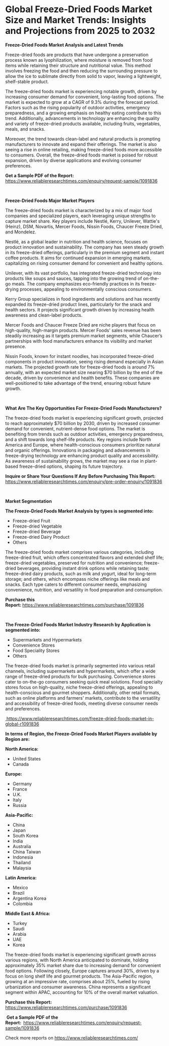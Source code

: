 <p><h1>Global Freeze-Dried Foods Market Size and Market Trends: Insights and Projections from 2025 to 2032</h1></p><p><strong>Freeze-Dried Foods Market Analysis and Latest Trends</strong></p>
<p><p>Freeze-dried foods are products that have undergone a preservation process known as lyophilization, where moisture is removed from food items while retaining their structure and nutritional value. This method involves freezing the food and then reducing the surrounding pressure to allow the ice to sublimate directly from solid to vapor, leaving a lightweight, shelf-stable product.</p><p>The freeze-dried foods market is experiencing notable growth, driven by increasing consumer demand for convenient, long-lasting food options. The market is expected to grow at a CAGR of 9.3% during the forecast period. Factors such as the rising popularity of outdoor activities, emergency preparedness, and a growing emphasis on healthy eating contribute to this trend. Additionally, advancements in technology are enhancing the quality and variety of freeze-dried products available, including fruits, vegetables, meals, and snacks.</p><p>Moreover, the trend towards clean-label and natural products is prompting manufacturers to innovate and expand their offerings. The market is also seeing a rise in online retailing, making freeze-dried foods more accessible to consumers. Overall, the freeze-dried foods market is poised for robust expansion, driven by diverse applications and evolving consumer preferences.</p></p>
<p><strong>Get a Sample PDF of the Report:&nbsp;</strong> <a href="https://www.reliableresearchtimes.com/enquiry/request-sample/1091836?utm_campaign=2201&utm_medium=2&utm_source=Github&utm_content=ia&utm_term=27032025&utm_id=freeze-dried-foods">https://www.reliableresearchtimes.com/enquiry/request-sample/1091836</a></p>
<p>&nbsp;</p>
<p><strong>Freeze-Dried Foods Major Market Players</strong></p>
<p><p>The freeze-dried foods market is characterized by a mix of major food companies and specialized players, each leveraging unique strengths to capture market share. Key players include Nestlé, Kerry, Unilever, Wattie's (Heinz), DSM, Novartis, Mercer Foods, Nissin Foods, Chaucer Freeze Dried, and Mondelez.</p><p>Nestlé, as a global leader in nutrition and health science, focuses on product innovation and sustainability. The company has seen steady growth in its freeze-dried offerings, particularly in the premium segment and instant coffee products. It aims for continued expansion in emerging markets, capitalizing on rising consumer demand for convenient and healthy options.</p><p>Unilever, with its vast portfolio, has integrated freeze-dried technology into products like soups and sauces, tapping into the growing trend of on-the-go meals. The company emphasizes eco-friendly practices in its freeze-drying processes, appealing to environmentally conscious consumers.</p><p>Kerry Group specializes in food ingredients and solutions and has recently expanded its freeze-dried product lines, particularly for the snack and health sectors. It projects significant growth driven by increasing health awareness and clean-label products.</p><p>Mercer Foods and Chaucer Freeze Dried are niche players that focus on high-quality, high-margin products. Mercer Foods' sales revenue has been steadily increasing as it targets premium market segments, while Chaucer’s partnerships with food manufacturers enhance its visibility and market presence.</p><p>Nissin Foods, known for instant noodles, has incorporated freeze-dried components in product innovation, seeing rising demand especially in Asian markets. The projected growth rate for freeze-dried foods is around 7% annually, with an expected market size nearing $70 billion by the end of the decade, driven by convenience and health benefits. These companies are well-positioned to take advantage of the trend, ensuring robust future growth.</p></p>
<p>&nbsp;</p>
<p><strong>What Are The Key Opportunities For Freeze-Dried Foods Manufacturers?</strong></p>
<p><p>The freeze-dried foods market is experiencing significant growth, projected to reach approximately $70 billion by 2030, driven by increased consumer demand for convenient, nutrient-dense food options. The market is benefiting from trends such as outdoor activities, emergency preparedness, and a shift towards long shelf-life products. Key regions include North America and Europe, where health-conscious consumers prioritize natural and organic offerings. Innovations in packaging and advancements in freeze-drying technology are enhancing product quality and accessibility. As awareness of sustainability grows, the market may see a rise in plant-based freeze-dried options, shaping its future trajectory.</p></p>
<p><strong>Inquire or Share Your Questions If Any Before Purchasing This Report:</strong> <a href="https://www.reliableresearchtimes.com/enquiry/pre-order-enquiry/1091836?utm_campaign=2201&utm_medium=2&utm_source=Github&utm_content=ia&utm_term=27032025&utm_id=freeze-dried-foods">https://www.reliableresearchtimes.com/enquiry/pre-order-enquiry/1091836</a></p>
<p>&nbsp;</p>
<p><strong>Market Segmentation</strong></p>
<p><strong>The Freeze-Dried Foods Market Analysis by types is segmented into:</strong></p>
<p><ul><li>Freeze-dried Fruit</li><li>Freeze-dried Vegetable</li><li>Freeze-dried Beverage</li><li>Freeze-dried Dairy Product</li><li>Others</li></ul></p>
<p><p>The freeze-dried foods market comprises various categories, including freeze-dried fruit, which offers concentrated flavors and extended shelf life; freeze-dried vegetables, preserved for nutrition and convenience; freeze-dried beverages, providing instant drink options while retaining taste; freeze-dried dairy products, such as milk and yogurt, ideal for long-term storage; and others, which encompass niche offerings like meals and snacks. Each type caters to different consumer needs, emphasizing convenience, nutrition, and versatility in food preparation and consumption.</p></p>
<p><strong>Purchase this Report:&nbsp;</strong><a href="https://www.reliableresearchtimes.com/purchase/1091836?utm_campaign=2201&utm_medium=2&utm_source=Github&utm_content=ia&utm_term=27032025&utm_id=freeze-dried-foods">https://www.reliableresearchtimes.com/purchase/1091836</a></p>
<p>&nbsp;</p>
<p><strong>The Freeze-Dried Foods Market Industry Research by Application is segmented into:</strong></p>
<p><ul><li>Supermarkets and Hypermarkets</li><li>Convenience Stores</li><li>Food Speciality Stores</li><li>Others</li></ul></p>
<p><p>The freeze-dried foods market is primarily segmented into various retail channels, including supermarkets and hypermarkets, which offer a wide range of freeze-dried products for bulk purchasing. Convenience stores cater to on-the-go consumers seeking quick meal solutions. Food specialty stores focus on high-quality, niche freeze-dried offerings, appealing to health-conscious and gourmet shoppers. Additionally, other retail formats, such as online platforms and farmers' markets, contribute to the versatility and accessibility of freeze-dried foods, meeting diverse consumer needs and preferences.</p></p>
<p><a href="https://www.reliableresearchtimes.com/freeze-dried-foods-market-in-global-r1091836?utm_campaign=2201&utm_medium=2&utm_source=Github&utm_content=ia&utm_term=27032025&utm_id=freeze-dried-foods">&nbsp;https://www.reliableresearchtimes.com/freeze-dried-foods-market-in-global-r1091836</a></p>
<p><strong>In terms of Region, the Freeze-Dried Foods Market Players available by Region are:</strong></p>
<p>
    <p> <strong> North America: </strong>
        <ul>
            <li>United States</li>
            <li>Canada</li>
        </ul>
        </p> 
    <p> <strong> Europe: </strong>
        <ul>
            <li>Germany</li>
            <li>France</li>
            <li>U.K.</li>
            <li>Italy</li>
            <li>Russia</li>
        </ul>
        </p> 
    <p> <strong> Asia-Pacific: </strong>
        <ul>
            <li>China</li>
            <li>Japan</li>
            <li>South Korea</li>
            <li>India</li>
            <li>Australia</li>
            <li>China Taiwan</li>
            <li>Indonesia</li>
            <li>Thailand</li>
            <li>Malaysia</li>
        </ul>
        </p> 
    <p> <strong> Latin America: </strong>
        <ul>
            <li>Mexico</li>
            <li>Brazil</li>
            <li>Argentina Korea</li>
            <li>Colombia</li>
        </ul>
        </p> 
    <p> <strong> Middle East & Africa: </strong>
        <ul>
            <li>Turkey</li>
            <li>Saudi</li>
            <li>Arabia</li>
            <li>UAE</li>
            <li>Korea</li>
        </ul>
    </p>
    </p>
<p><p>The freeze-dried foods market is experiencing significant growth across various regions, with North America anticipated to dominate, holding approximately 35% market share due to increasing demand for convenient food options. Following closely, Europe captures around 30%, driven by a focus on long shelf life and gourmet products. The Asia-Pacific region, growing at an impressive rate, comprises about 25%, fueled by rising urbanization and consumer awareness. China represents a significant segment within APAC, accounting for 10% of the overall market valuation.</p></p>
<p><strong>Purchase this Report: </strong><a href="https://www.reliableresearchtimes.com/purchase/1091836?utm_campaign=2201&utm_medium=2&utm_source=Github&utm_content=ia&utm_term=27032025&utm_id=freeze-dried-foods">https://www.reliableresearchtimes.com/purchase/1091836</a></p>
<p>&nbsp;<strong>Get a Sample PDF of the Report:&nbsp;&nbsp;</strong><a href="https://www.reliableresearchtimes.com/enquiry/request-sample/1091836?utm_campaign=2201&utm_medium=2&utm_source=Github&utm_content=ia&utm_term=27032025&utm_id=freeze-dried-foods">https://www.reliableresearchtimes.com/enquiry/request-sample/1091836</a></p>
<p><strong></strong></p>
<p>Check more reports on <a href="https://www.reliableresearchtimes.com/?utm_campaign=2201&utm_medium=2&utm_source=Github&utm_content=ia&utm_term=27032025&utm_id=freeze-dried-foods">https://www.reliableresearchtimes.com/</a></p>